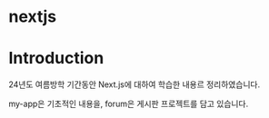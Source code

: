 # nextjs

# Introduction
24년도 여름방학 기간동안 Next.js에 대하여 학습한 내용르 정리하였습니다.

my-app은 기초적인 내용을, forum은 게시판 프로젝트를 담고 있습니다.
